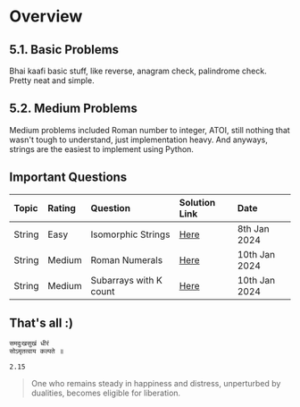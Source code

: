 # Overview

## 5.1. Basic Problems

Bhai kaafi basic stuff, like reverse, anagram check, palindrome check. Pretty neat and simple.

## 5.2. Medium Problems

Medium problems included Roman number to integer, ATOI, still nothing that wasn't tough to understand, just implementation heavy. And anyways, strings are the easiest to implement using Python.

## Important Questions

| Topic  | Rating | Question               | Solution Link                                           | Date          |
| :----- | :----- | :--------------------- | :------------------------------------------------------ | :------------ |
| String | Easy   | Isomorphic Strings     | [Here](./5.1.%20BasicProblems/5.%20Iso.py)              | 8th Jan 2024  |
| String | Medium | Roman Numerals         | [Here](./5.2.%20MediumLevel/3.%20RomanNumerals.py)      | 10th Jan 2024 |
| String | Medium | Subarrays with K count | [Here](./5.2.%20MediumLevel/5.%20SubarryswithKCount.py) | 10th Jan 2024 |

## That's all :)

```plaintext
समदुःखसुखं धीरं
सोऽमृतत्वाय कल्पते ॥

2.15
```

> One who remains steady in happiness and distress, unperturbed by dualities, becomes eligible for liberation.
